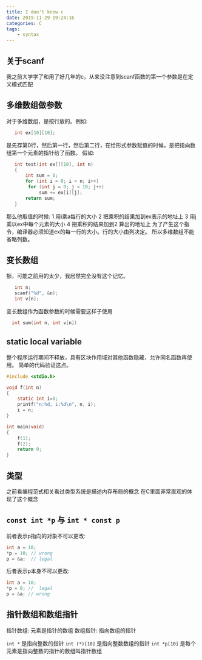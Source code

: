 ```yaml
---
title: I don't know c
date: 2019-11-29 19:24:16
categories: C
tags:
    - syntax
---
```

## 关于scanf
我之前大学学了和用了好几年的c，从来没注意到scanf函数的第一个参数是在定义模式匹配

## 多维数组做参数
对于多维数组，是按行放的。例如:
```c
   int ex[10][10];
```
是先存第0行，然后第一行，然后第二行，在给形式参数赋值的时候，是把指向数组第一个元素的指针给了函数。
假如:
```c
   int test(int ex[][10], int n)
   {
       int sum = 0;
       for (int i = 0; i < n; i++)
        for (int j = 0; j < 10; j++)
            sum += ex[i][j];
       return sum;
   }
```
<!-- more -->
那么他取值的时候:
1 用i乘a每行的大小
2 把乘积的结果加到ex表示的地址上
3 用j乘以ex中每个元素的大小
4 把乘积的结果加到2 算出的地址上
为了产生这个指令，编译器必须知道ex的每一行的大小。行的大小由列决定。
所以多维数组不能省略列数。

## 变长数组

额，可能之前用的太少，我居然完全没有这个记忆。
```c
   int n;
   scanf("%d", &n);
   int v[n];
```

变长数组作为函数参数的时候需要这样子使用
```c
  int sum(int n, int v[n])
```


## static local variable

整个程序运行期间不释放，具有区块作用域对其他函数隐藏，允许同名函数再使用。
简单的代码验证这点。
```c
#include <stdio.h>

void f(int n)
{
    static int i=0;
    printf("n:%d, i:%d\n", n, i);
    i = n;
}

int main(void)
{
    f(1);
    f(2);
    return 0;
}
```

## 类型
之前看编程范式相关看过类型系统是描述内存布局的概念
在C里面非常直观的体现了这个概念

## `const int *p` 与 `int * const p`
前者表示p指向的对象不可以更改:

```C
int a = 10;
*p = 10; // wrong
p = &a;  // legal
```

后者表示p本身不可以更改:
```C
int a = 10;
*p = 0; //  legal
p = &a; // wrong
```

## 指针数组和数组指针
指针数组: 元素是指针的数组
数组指针: 指向数组的指针

`int *` 是指向整数的指针
`int (*)[10]` 是指向整数数组的指针
`int *p[10]` 是每个元素是指向整数的指针的数组叫指针数组


